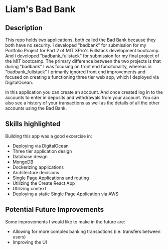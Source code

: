 # Liam's Bad Bank
## Description 
This repo holds two applications, both called the Bad Bank because they both have no security. I developed "badbank" for submission for my Portfolio Project for Part 2 of MIT XPro's Fullstack development bootcamp. And i developed "badbank_fullstack" for submission for my final project of the MIT bootcamp. The primary difference between the two projects is that during "badbank" I was focusing on front end funcitonality, whereas in "badbank_fullstack" I primarily ignored front end improvements and focused on creating a functioning three tier web app, which I deployed via DigitalOcean. 

In this application you can create an account. And once created log in to the accounts to enter in deposits and withdrawals from your account. You can also see a history of your transactions as well as the details of all the other accounts using the Bad Bank. 

## Skills highlighted 
Building this app was a good excercise in:
* Deploying via DigitalOcean
* Three tier application design
* Database design
* MongoDB
* Dockerizing applications
* Architecture decisions 
* Single Page Applications and routing 
* Utilizing the Create React App
* Utilizing context 
* Deploying a static Single Page Application via AWS

## Potential Future Improvements
Some improvements I would like to make in the future are: 
* Allowing for more complex banking transactions (i.e. transfers between users)
* Improving the UI